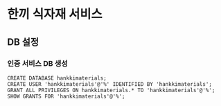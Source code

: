 # 한끼 식자재 서비스
## DB 설정
### 인증 서비스 DB 생성
```
CREATE DATABASE hankkimaterials;
CREATE USER 'hankkimaterials'@'%' IDENTIFIED BY 'hankkimaterials';
GRANT ALL PRIVILEGES ON hankkimaterials.* TO 'hankkimaterials'@'%';
SHOW GRANTS FOR 'hankkimaterials'@'%';
```